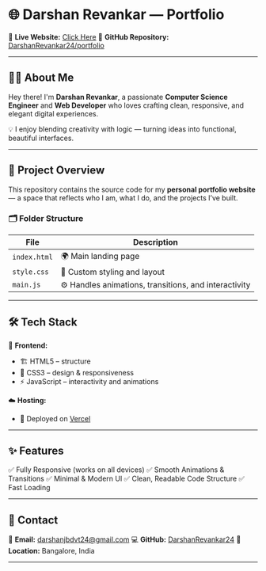 # 🌐 Darshan Revankar — Portfolio

🎯 **Live Website:** [Click Here](https://portfolio-git-master-darshan-revankars-projects-fb6cb41d.vercel.app/)
📁 **GitHub Repository:** [DarshanRevankar24/portfolio](https://github.com/DarshanRevankar24/portfolio)

---

## 👨‍💻 About Me

Hey there! I'm **Darshan Revankar**, a passionate **Computer Science Engineer** and **Web Developer** who loves crafting clean, responsive, and elegant digital experiences.

💡 I enjoy blending creativity with logic — turning ideas into functional, beautiful interfaces.

---

## 🧩 Project Overview

This repository contains the source code for my **personal portfolio website** — a space that reflects who I am, what I do, and the projects I’ve built.

### 🗂️ Folder Structure

| File         | Description                                           |
| ------------ | ----------------------------------------------------- |
| `index.html` | 🌍 Main landing page                                  |
| `style.css`  | 🎨 Custom styling and layout                          |
| `main.js`    | ⚙️ Handles animations, transitions, and interactivity |

---



## 🛠️ Tech Stack

🧱 **Frontend:**

* 🏗️ HTML5 – structure
* 🎨 CSS3 – design & responsiveness
* ⚡ JavaScript – interactivity and animations

☁️ **Hosting:**

* 🚀 Deployed on [Vercel](https://vercel.com/)

---

## ✨ Features

✅ Fully Responsive (works on all devices)
✅ Smooth Animations & Transitions
✅ Minimal & Modern UI
✅ Clean, Readable Code Structure
✅ Fast Loading

---


## 💼 Contact

📧 **Email:** [darshanjbdvt24@gmail.com](mailto:darshanjbdvt24@gmail.com)
💻 **GitHub:** [DarshanRevankar24](https://github.com/DarshanRevankar24)
📍 **Location:** Bangalore, India

---


